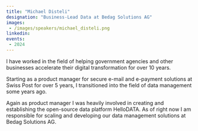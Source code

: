 ```yaml
---
title: "Michael Disteli"
designation: "Business-Lead Data at Bedag Solutions AG"
images:
 - /images/speakers/michael_disteli.png
linkedin: 
events:
 - 2024
---
```


I have worked in the field of helping government agencies and other businesses accelerate their digital transformation for over 10 years.
 
 Starting as a product manager for secure e-mail and e-payment solutions at Swiss Post for over 5 years, I transitioned into the field of data management some years ago.
 
 Again as product manager I was heavily involved in creating and establishing the open-source data platform HelloDATA. As of right now I am responsible for scaling and developing our data management solutions at Bedag Solutions AG.